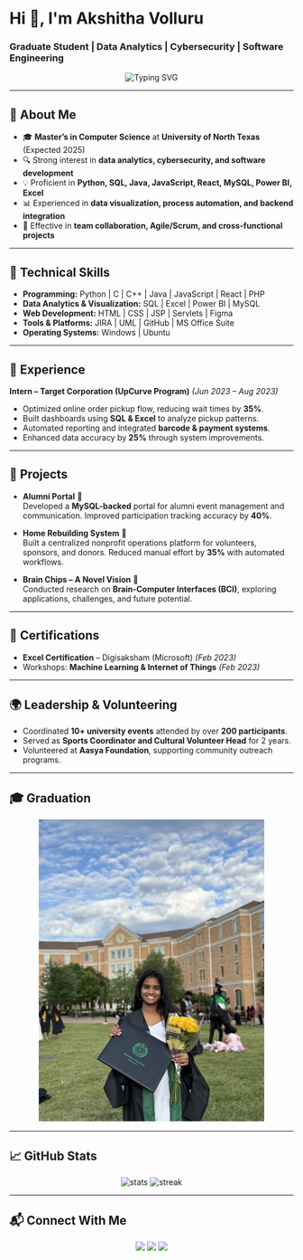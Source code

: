 # Hi 👋, I'm Akshitha Volluru
### Graduate Student | Data Analytics | Cybersecurity | Software Engineering

<p align="center">
  <img src="https://readme-typing-svg.herokuapp.com?font=Fira+Code&pause=1000&center=true&vCenter=true&width=600&lines=Computer+Science+Graduate+Student;Focused+on+Data+Analytics+%26+Cybersecurity;Experienced+in+Software+Development+%26+Visualization;Actively+Seeking+Internship+%26+Full-time+Opportunities" alt="Typing SVG" />
</p>

---

## 🌟 About Me  

- 🎓 **Master’s in Computer Science** at **University of North Texas** (Expected 2025)  
- 🔍 Strong interest in **data analytics, cybersecurity, and software development**  
- 💡 Proficient in **Python, SQL, Java, JavaScript, React, MySQL, Power BI, Excel**  
- 📊 Experienced in **data visualization, process automation, and backend integration**  
- 🤝 Effective in **team collaboration, Agile/Scrum, and cross-functional projects**  

---

## 🚀 Technical Skills  

- **Programming:** Python | C | C++ | Java | JavaScript | React | PHP  
- **Data Analytics & Visualization:** SQL | Excel | Power BI | MySQL  
- **Web Development:** HTML | CSS | JSP | Servlets | Figma  
- **Tools & Platforms:** JIRA | UML | GitHub | MS Office Suite  
- **Operating Systems:** Windows | Ubuntu  

---

## 💼 Experience  

**Intern – Target Corporation (UpCurve Program)** *(Jun 2023 – Aug 2023)*  
- Optimized online order pickup flow, reducing wait times by **35%**.  
- Built dashboards using **SQL & Excel** to analyze pickup patterns.  
- Automated reporting and integrated **barcode & payment systems**.  
- Enhanced data accuracy by **25%** through system improvements.  

---

## 📂 Projects  

- **Alumni Portal** 🏫  
  Developed a **MySQL-backed** portal for alumni event management and communication. Improved participation tracking accuracy by **40%**.  

- **Home Rebuilding System** 🏡  
  Built a centralized nonprofit operations platform for volunteers, sponsors, and donors. Reduced manual effort by **35%** with automated workflows.  

- **Brain Chips – A Novel Vision** 🧠  
  Conducted research on **Brain-Computer Interfaces (BCI)**, exploring applications, challenges, and future potential.  

---

## 📜 Certifications  

- **Excel Certification** – Digisaksham (Microsoft) *(Feb 2023)*  
- Workshops: **Machine Learning & Internet of Things** *(Feb 2023)*  

---

## 🌍 Leadership & Volunteering  

- Coordinated **10+ university events** attended by over **200 participants**.  
- Served as **Sports Coordinator and Cultural Volunteer Head** for 2 years.  
- Volunteered at **Aasya Foundation**, supporting community outreach programs.  

---

## 🎓 Graduation  

<p align="center">
  <img src="https://github.com/LeelaKrishna-R/AkshithaVolluru/blob/main/IMG_4484.JPG" alt="Graduation Photo" width="400"/>
</p>

---

## 📈 GitHub Stats  

<p align="center">
  <img src="https://github-readme-stats.vercel.app/api?username=VolluruAkshitha&show_icons=true&theme=radical" alt="stats" height="160"/>
  <img src="https://github-readme-streak-stats.herokuapp.com/?user=VolluruAkshitha&theme=radical" alt="streak" height="160"/>
</p>

---

## 📬 Connect With Me  

<p align="center">
  <a href="mailto:volluruakshitha24@gmail.com"><img src="https://img.shields.io/badge/Email-D14836?style=for-the-badge&logo=gmail&logoColor=white"></a>
  <a href="https://www.linkedin.com/in/volluru-akshitha-0874a8208/"><img src="https://img.shields.io/badge/LinkedIn-0077B5?style=for-the-badge&logo=linkedin&logoColor=white"></a>
  <a href="https://github.com/VolluruAkshitha"><img src="https://img.shields.io/badge/GitHub-100000?style=for-the-badge&logo=github&logoColor=white"></a>
</p>
